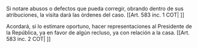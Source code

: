 Si notare abusos o defectos que pueda corregir, obrando dentro de sus atribuciones, la visita dará las órdenes del caso. [[Art. 583 inc. 1 COT| ]]

Acordará, si lo estimare oportuno, hacer representaciones al Presidente de la República, ya en favor de algún recluso, ya con relación a la casa. [[Art. 583 inc. 2 COT| ]]